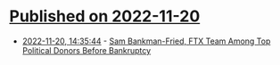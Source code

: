 # [Published on 2022-11-20](index.md)

* [2022-11-20, 14:35:44](https://news.ycombinator.com/item?id=33681179) - [Sam Bankman-Fried, FTX Team Among Top Political Donors Before Bankruptcy](https://www.wsj.com/articles/sam-bankman-fried-ftx-team-among-top-political-donors-before-bankruptcy-11668949205)
